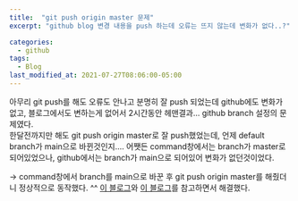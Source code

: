 ```yaml
---
title:  "git push origin master 문제"
excerpt: "github blog 변경 내용을 push 하는데 오류는 뜨지 않는데 변화가 없다..?"

categories:
  - github
tags:
  - Blog
last_modified_at: 2021-07-27T08:06:00-05:00
---
```


아무리 git push를 해도 오류도 안나고 분명히 잘 push 되었는데 github에도 변화가 없고, 블로그에서도 변하는게 없어서 2시간동안 헤맨결과...
github branch 설정의 문제였다.  
한달전까지만 해도 git push origin master로 잘 push했었는데, 언제 default branch가 main으로 바뀐것인지.... 
어쨋든 command창에서는 branch가 master로 되어있었으나, github에서는 branch가 main으로 되어있어 변화가 없던것이었다. 

→ command창에서 branch를 main으로 바꾼 후 git push origin master를 해줬더니 정상적으로 동작했다. ^^
[이 블로그](https://dalya-tech.tistory.com/16)와 [이 블로그](https://kimdoyeonn.github.io/github/github-changing_default_branch_to_main/)를 참고하면서 해결했다.
